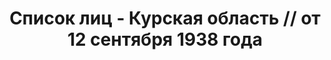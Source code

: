 ---
title: Список лиц - Курская область // от 12 сентября 1938 года
description: РГАСПИ, ф.17, оп.171, дело 418, лист 252
images:
- /disk/pictures/v10/17-171-418-252.jpg
- /disk/pictures/v10/17-171-418-253.jpg
- /disk/pictures/v10/17-171-418-254.jpg
- /disk/pictures/v10/17-171-418-255.jpg
- /disk/pictures/v10/17-171-418-256.jpg
- /disk/pictures/v10/17-171-418-257.jpg
---